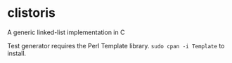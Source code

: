 clistoris
=========

A generic linked-list implementation in C

Test generator requires the Perl Template library.  `sudo cpan -i Template` to install.

